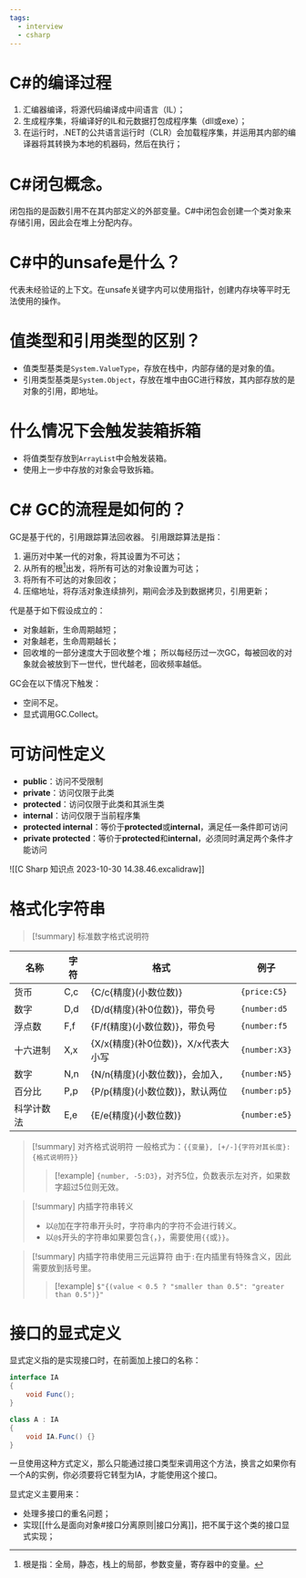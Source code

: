 ```yaml
---
tags:
  - interview
  - csharp
---
```


#  C#的编译过程

1. 汇编器编译，将源代码编译成中间语言（IL）；
2. 生成程序集，将编译好的IL和元数据打包成程序集（dll或exe）；
3. 在运行时，.NET的公共语言运行时（CLR）会加载程序集，并运用其内部的编译器将其转换为本地的机器码，然后在执行；

# C#闭包概念。

闭包指的是函数引用不在其内部定义的外部变量。C#中闭包会创建一个类对象来存储引用，因此会在堆上分配内存。

# C#中的unsafe是什么？

代表未经验证的上下文。在unsafe关键字内可以使用指针，创建内存块等平时无法使用的操作。

# 值类型和引用类型的区别？

- 值类型基类是`System.ValueType`，存放在栈中，内部存储的是对象的值。
- 引用类型基类是`System.Object`，存放在堆中由GC进行释放，其内部存放的是对象的引用，即地址。

# 什么情况下会触发装箱拆箱

- 将值类型存放到`ArrayList`中会触发装箱。
- 使用上一步中存放的对象会导致拆箱。

# C# GC的流程是如何的？

GC是基于代的，引用跟踪算法回收器。
引用跟踪算法是指：
1. 遍历对中某一代的对象，将其设置为不可达；
2. 从所有的根[^1]出发，将所有可达的对象设置为可达；
3. 将所有不可达的对象回收；
4. 压缩地址，将存活对象连续排列，期间会涉及到数据拷贝，引用更新；

代是基于如下假设成立的：
- 对象越新，生命周期越短；
- 对象越老，生命周期越长；
- 回收堆的一部分速度大于回收整个堆；
所以每经历过一次GC，每被回收的对象就会被放到下一世代，世代越老，回收频率越低。

GC会在以下情况下触发：
- 空间不足。
- 显式调用GC.Collect。

# 可访问性定义

- **public**：访问不受限制
- **private**：访问仅限于此类
- **protected**：访问仅限于此类和其派生类
- **internal**：访问仅限于当前程序集
- **protected internal**：等价于**protected**或**internal**，满足任一条件即可访问
- **private protected**：等价于**protected**和**internal**，必须同时满足两个条件才能访问

![[C Sharp 知识点 2023-10-30 14.38.46.excalidraw]]

# 格式化字符串

> [!summary] 标准数字格式说明符

| 名称       | 字符 | 格式                                | 例子          |
| ---------- | ---- | ----------------------------------- | ------------- |
| 货币       | C,c  | {C/c{精度}(小数位数)}               | `{price:C5}`  |
| 数字       | D,d  | {D/d{精度}(补0位数)}，带负号        | `{number:d5`  |
| 浮点数     | F,f  | {F/f{精度}(小数位数)}，带负号       | `{number:f5`  |
| 十六进制   | X,x  | {X/x{精度}(补0位数)}，X/x代表大小写 | `{number:X3}` |
| 数字       | N,n  | {N/n{精度}(小数位数)}，会加入`,`    | `{number:N5}` |
| 百分比     | P,p  | {P/p{精度}(小数位数)}，默认两位     | `{number:p5}` |
| 科学计数法 | E,e  | {E/e{精度}(小数位数)}               | `{number:e5}`              |

> [!summary] 对齐格式说明符
> 一般格式为：`{{变量}, [+/-]{字符对其长度}: {格式说明符}}`
> > [!example]
> > `{number, -5:D3}`，对齐5位，负数表示左对齐，如果数字超过5位则无效。

> [!summary] 内插字符串转义
> - 以`@`加在字符串开头时，字符串内的字符不会进行转义。
> - 以`@$`开头的字符串如果要包含`{`，`}`，需要使用`{{`或`}}`。

> [!summary] 内插字符串使用三元运算符
> 由于`:`在内插里有特殊含义，因此需要放到括号里。
> > [!example]
> > `$"{(value < 0.5 ? "smaller than 0.5": "greater than 0.5")}"`

# 接口的显式定义

显式定义指的是实现接口时，在前面加上接口的名称：
```csharp
interface IA
{
	void Func();
}

class A : IA
{
	void IA.Func() {}
}
```

一旦使用这种方式定义，那么只能通过接口类型来调用这个方法，换言之如果你有一个A的实例，你必须要将它转型为IA，才能使用这个接口。

显式定义主要用来：
- 处理多接口的重名问题；
- 实现[[什么是面向对象#接口分离原则|接口分离]]，把不属于这个类的接口显式实现；


[^1]: 根是指：全局，静态，栈上的局部，参数变量，寄存器中的变量。
